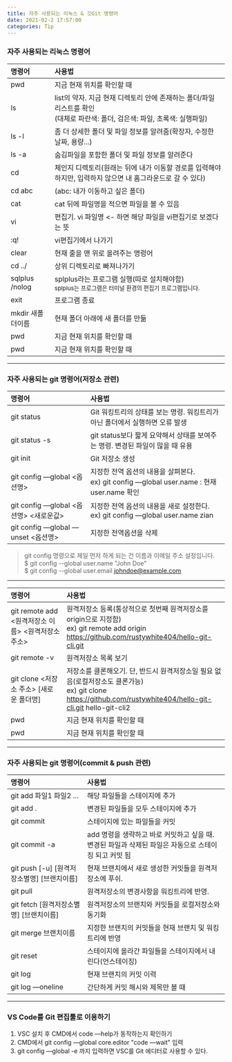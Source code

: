 ```yaml
---
title: 자주 사용되는 리눅스 & 깃Git 명령어   
date: 2021-02-2 17:57:00
categories: Tip
---
```


### 자주 사용되는 리눅스 명령어

| 명령어 | 사용법 |  
|:--- | :--- |  
| pwd | 지금 현재 위치를 확인할 때 |  
| ls | list의 약자. 지금 현재 디렉토리 안에 존재하는 폴더/파일 리스트를 확인<br />(대체로 파란색: 폴더, 검은색: 파일, 초록색: 실행파일) | 
| ls -l | 좀 더 상세한 폴더 및 파일 정보를 알려줌(확장자, 수정한 날짜, 용량...) |
| ls -a | 숨김파일을 포함한 폴더 및 파일 정보를 알려준다 |
| cd | 체인지 디렉토리(원래는 뒤에 내가 이동할 경로를 입력해야 하지만, 입력하지 않으면 내 홈그라운드로 갈 수 있다) |
| cd abc | (abc: 내가 이동하고 싶은 폴더) |
| cat | cat 뒤에 파일명을 적으면 파일을 볼 수 있음 |
| vi | 편집기. vi 파일명 <- 하면 해당 파일을 vi편집기로 보겠다는 뜻 |
| :q! | vi편집기에서 나가기 |
| clear | 현재 줄을 맨 위로 올려주는 명령어 |
| cd ../ | 상위 디렉토리로 빠져나가기 |
| sqlplus /nolog | splplus라는 프로그램 실행(따로 설치해야함)<br /><small>splplus는 프로그램은 터미널 환경의 편집기 프로그램입니다.</small> |
| exit | 프로그램 종료 |
| mkdir 새폴더이름 | 현재 폴더 아래에 새 폴더를 만듦 |
| pwd | 지금 현재 위치를 확인할 때 |
| pwd | 지금 현재 위치를 확인할 때 |


---

### 자주 사용되는 git 명령어(저장소 관련)

| 명령어 | 사용법 |  
|:--- | :--- |
| git status | Git 워킹트리의 상태를 보는 명령. 워킹트리가 아닌 폴더에서 실행하면 오류 발생 |
| git status -s | git status보다 짧게 요약해서 상태를 보여주는 명령. 변경된 파일이 많을 때 유용 |
| git init | Git 저장소 생성 |
| git config —global <옵션명> | 지정한 전역 옵션의 내용을 살펴본다.<br />ex) git config —global user.name : 현재 user.name 확인  |
| git config —global <옵션명> <새로운값> | 지정한 전역 옵션의 내용을 새로 설정한다.<br />ex) git config —global user.name zian |
| git config —global —unset <옵션명> | 지정한 전역옵션을 삭제 |
> git config 명령으로 제일 먼저 하게 되는 건 이름과 이메일 주소 설정입니다.  
$ git config --global user.name "John Doe"  
$ git config --global user.email johndoe@example.com

---
| 명령어 | 사용법 |  
|:--- | :--- |  
| git remote add <원격저장소 이름> <원격저장소 주소> | 원격저장소 등록(통상적으로 첫번째 원격저장소를 origin으로 지정함)<br />ex) git remote add origin https://github.com/rustywhite404/hello-git-cli.git  |  
| git remote -v | 원격저장소 목록 보기 |  
| git clone <저장소 주소> [새로운 폴더명] | 저장소를 클론해오기. 단, 반드시 원격저장소일 필요 없음(로컬저장소도 클론가능) <br />ex) git clone https://github.com/rustywhite404/hello-git-cli.git hello-git-cli2 |
| pwd | 지금 현재 위치를 확인할 때 |
| pwd | 지금 현재 위치를 확인할 때 |

---
### 자주 사용되는 git 명령어(commit & push 관련)

| 명령어 | 사용법 |  
|:--- | :--- |
| git add 파일1 파일2 ... | 해당 파일들을 스테이지에 추가 |
| git add . | 변경된 파일들을 모두 스테이지에 추가 |
| git commit | 스테이지에 있는 파일들을 커밋 |
| git commit -a | add 명령을 생략하고 바로 커밋하고 싶을 때. 변경된 파일과 삭제된 파일은 자동으로 스테이징 되고 커밋 됨 |
| git push [-u] [원격저장소별명] [브랜치이름] | 현재 브랜치에서 새로 생성한 커밋들을 원격저장소에 푸쉬. |
| git pull | 원격저장소의 변경사항을 워킹트리에 반영. |
| git fetch [원격저장소별명] [브랜치이름] | 원격저장소의 브랜치와 커밋들을 로컬저장소와 동기화 |
| git merge 브랜치이름 | 지정한 브랜치의 커밋들을 현재 브랜치 및 워킹트리에 반영 |
| git reset | 스테이지에 올라간 파일들을 스테이지에서 내린다(언스테이징) |
| git log | 현재 브랜치의 커밋 이력 |
| git log —oneline | 간단하게 커밋 해시와 제목만 볼 때 |

  
---

### VS Code를 Git 편집툴로 이용하기

1. VSC  설치 후 CMD에서 code —help가 동작하는지 확인하기
2. CMD에서 git config —global core.editor "code —wait"  입력
3. git config —global -e 까지 입력하면 VSC를 Git 에디터로 사용할 수 있다.